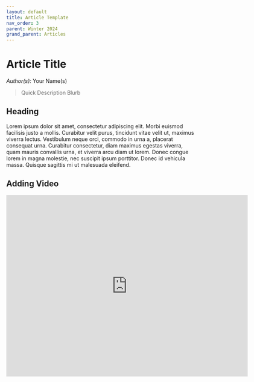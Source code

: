 ```yaml
---
layout: default
title: Article Template
nav_order: 3
parent: Winter 2024
grand_parent: Articles
---
```


# Article Title
*Author(s):* Your Name(s)
> Quick Description Blurb


## Heading 
Lorem ipsum dolor sit amet, consectetur adipiscing elit. Morbi euismod facilisis justo a mollis. Curabitur velit purus, tincidunt vitae velit ut, maximus viverra lectus. Vestibulum neque orci, commodo in urna a, placerat consequat urna. Curabitur consectetur, diam maximus egestas viverra, quam mauris convallis urna, et viverra arcu diam ut lorem. Donec congue lorem in magna molestie, nec suscipit ipsum porttitor. Donec id vehicula massa. Quisque sagittis mi ut malesuada eleifend.


## Adding Video
<iframe
    width="640"
    height="480"
    src="https://www.youtube.com/embed/watch?v=nDptbIBcRNg"
    frameborder="0"
    allow="autoplay; encrypted-media"
    allowfullscreen
>
</iframe>